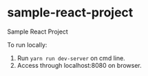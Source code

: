 # sample-react-project
Sample React Project

To run locally:
1. Run `yarn run dev-server` on cmd line.
2. Access through localhost:8080 on browser.

